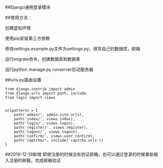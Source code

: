 ##Django通用登录模块

##使用方法：

创建虚拟环境

使用pip安装第三方依赖

修改settings.example.py文件为settings.py，填写自己的数据库，邮箱

运行migrate命令，创建数据库和数据表

运行python manage.py runserver启动服务器



##urls.py路由设置

    from django.contrib import admin
    from django.urls import path, include
    from login import views
    
    
    urlpatterns = [
        path('admin/', admin.site.urls),
        path('index/', views.index),
        path('login/', views.login),
        path('register/', views.register),
        path('logout/', views.logout),
        path('confirm/', views.user_confirm),
        path('captcha/', include('captcha.urls'))   
    ]
   
##2019-12-19新增
    即使注册的时候没有验证邮箱，也可以通过登录的时候重新输入注册的邮箱，完成邮箱验证
    
